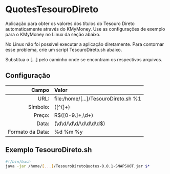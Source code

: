 # QuotesTesouroDireto

Aplicação para obter os valores dos títulos do Tesouro Direto automaticamente através do KMyMoney. 
Use as configurações de exemplo para o KMyMoney no Linux da seção abaixo.

No Linux não foi possível executar a aplicação diretamente. Para contornar esse problema, crie um script TesouroDireto.sh abaixo.

Substitua o [...] pelo caminho onde se encontram os respectivos arquivos.

## Configuração

|Campo|Valor|
| -------------: |:-------------|
|URL: |file:/home/[...]/TesouroDireto.sh %1|
|Símbolo:| ([^\(]+)|
|Preço:| R\$([0-9.]+,\d+)|
|Data:| (\d\d\/\d\d\/\d\d\d\d$)|
|Formato da Data:| %d %m %y|


## Exemplo TesouroDireto.sh

```bash
#!/bin/bash
java -jar /home/[...]/TesouroDiretoQuotes-0.0.1-SNAPSHOT.jar $*
```

